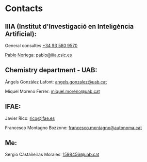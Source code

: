 # Contacts

## IIIA (Institut d'Investigació en Inteligència Artificial): 
 General consultes [+34 93 580 9570](tel:+34935809570)

 [Pablo Noriega](https://www.iiia.csic.es/en-us/people/person/?person_id=39}): [pablo@iiia.csic.es](mailto:pablo@iiia.csic.es)
## Chemistry department - UAB:
Àngels Gonzàlez Lafont: [angels.gonzalez@uab.cat](mailto:angels.gonzalez@uab.cat)

Miquel Moreno Ferrer: [miquel.moreno@uab.cat](mailto:miquel.moreno@uab.cat)
## IFAE:
Javier Rico: [rico@ifae.es](mailto:rico@ifae.es)

Francesco Montagno Bozzone: [francesco.montagno@autonoma.cat](mailto:francesco.montagno@autonoma.cat) 
## Me:
Sergio Castañeiras Morales: [1598456@uab.cat](mailto:1598456@uab.cat)

